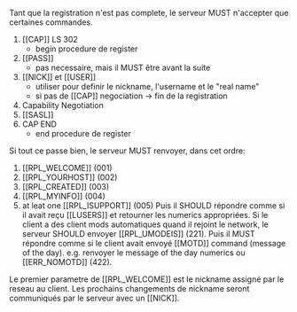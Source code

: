 Tant que la registration n'est pas complete, le serveur MUST n'accepter que certaines commandes.

1. [[CAP]] LS 302
	- begin procedure de register 
2. [[PASS]]
	- pas necessaire, mais il MUST être avant la suite
3. [[NICK]] et [[USER]]
	- utiliser pour definir le nickname, l'username et le "real name" 
	- si pas de [[CAP]] negociation -> fin de la registration
4. Capability Negotiation
5. [[SASL]]
6. CAP END
	- end procedure de register 

Si tout ce passe bien, le serveur MUST renvoyer, dans cet ordre:
1. [[RPL_WELCOME]] (001)
2. [[RPL_YOURHOST]] (002)
3. [[RPL_CREATED]] (003)
4. [[RPL_MYINFO]] (004)
5. at leat one [[RPL_ISUPPORT]] (005)
Puis il SHOULD répondre comme si il avait reçu [[LUSERS]] et retourner les numerics appropriées.
Si le client a des client mods automatiques quand il rejoint le network, le serveur SHOULD envoyer [[RPL_UMODEIS]] (221).
Puis il MUST répondre comme si le client avait envoyé [[MOTD]] command (message of the day).
e.g. renvoyer le message of the day numerics ou [[ERR_NOMOTD]] (422).

Le premier parametre de [[RPL_WELCOME]] est le nickname assigné par le reseau au client. Les prochains changements de nickname seront communiqués par le serveur avec un [[NICK]].